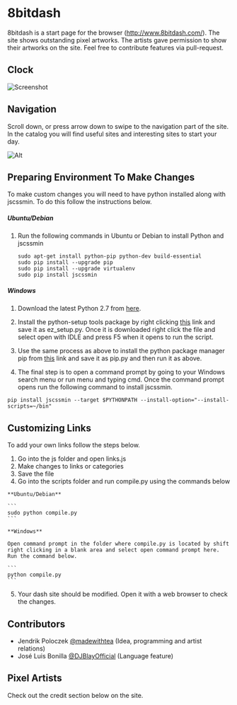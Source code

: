 # 8bitdash

8bitdash is a start page for the browser (http://www.8bitdash.com/). The site shows outstanding pixel artworks. The artists gave permission to show their artworks on the site. Feel free to contribute features via pull-request.

## Clock

![Screenshot](http://i.imgur.com/YQe0UeC.jpg)

## Navigation

Scroll down, or press arrow down to swipe to the navigation part of the site. In the catalog you will find useful sites and interesting sites to start your day.

![Alt](http://i.imgur.com/wcOgXwL.png?1)

## Preparing Environment To Make Changes

To make custom changes you will need to have python installed along with jscssmin. To do this follow the instructions below.

##### Ubuntu/Debian

  1. Run the following commands in Ubuntu or Debian to install Python and jscssmin
  
      ```
      sudo apt-get install python-pip python-dev build-essential
      sudo pip install --upgrade pip
      sudo pip install --upgrade virtualenv
      sudo pip install jscssmin
      ```

##### Windows

  1. Download the latest Python 2.7 from [here](https://www.python.org/downloads/release/python-2710/). 
  
  2. Install the python-setup tools package by right clicking [this](https://bitbucket.org/pypa/setuptools/raw/bootstrap/ez_setup.py) link and save it as ez_setup.py. Once it is downloaded right click the file and select open with IDLE and press F5 when it opens to run the script.
  
  3. Use the same process as above to install the python package manager pip from [this](https://raw.githubusercontent.com/pypa/pip/master/contrib/get-pip.py) link and save it as pip.py and then run it as above.
  
  4. The final step is to open a command prompt by going to your Windows search menu or run menu and typing cmd. Once the command prompt opens run the following command to install jscssmin.
  
  ```
  pip install jscssmin --target $PYTHONPATH --install-option="--install-scripts=~/bin"
  ```

## Customizing Links

To add your own links follow the steps below.

  1. Go into the js folder and open links.js
  2. Make changes to links or categories
  3. Save the file
  4. Go into the scripts folder and run compile.py using the commands below
  
    **Ubuntu/Debian**

    ```
    sudo python compile.py
    ```
    
    **Windows**
    
    Open command prompt in the folder where compile.py is located by shift right clicking in a blank area and select open command prompt here. Run the command below.
    
    ```
    python compile.py
    ```
    
  5. Your dash site should be modified. Open it with a web browser to check the changes.

## Contributors

* Jendrik Poloczek [@madewithtea](https://twitter.com/madewithtea) (Idea, programming and artist relations)
* José Luis Bonilla [@DJBlayOfficial](https://twitter.com/DJBlayOfficial) (Language feature)

## Pixel Artists

Check out the credit section below on the site. 
